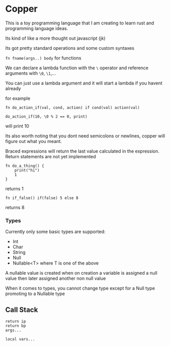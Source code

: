 # Copper

This is a toy programming language that I am creating to learn rust and
programming language ideas.

Its kind of like a more thought out javascript (jk)

Its got pretty standard operations and some custom syntaxes

`fn fname(args..) body` for functions

We can declare a lambda function with the `\` operator and reference arguments with `\0`, `\1`,...

You can just use a lambda argument and it will start a lambda if you havent already

for example
```copper
fn do_action_if(val, cond, action) if cond(val) action(val)

do_action_if(10, \0 % 2 == 0, print)
```

will print 10

Its also worth noting that you dont need semicolons or newlines, copper will
figure out what you meant.

Braced expressions will return the last value calculated in the expression.
Return statements are not yet implemented

```copper
fn do_a_thing() {
    print("hi")
    1
}
```
returns 1

```copper
fn if_false() if(false) 5 else 8
```
returns 8


### Types
Currently only some basic types are supported:
- Int
- Char
- String
- Null
- Nullable&lt;T&gt; where T is one of the above

A nullable value is created when on creation a variable is assigned a null value then later assigned another non null value

When it comes to types, you cannot change type except for a Null type promoting to a Nullable type

## Call Stack

```
return ip
return bp
args...

local vars...

```




